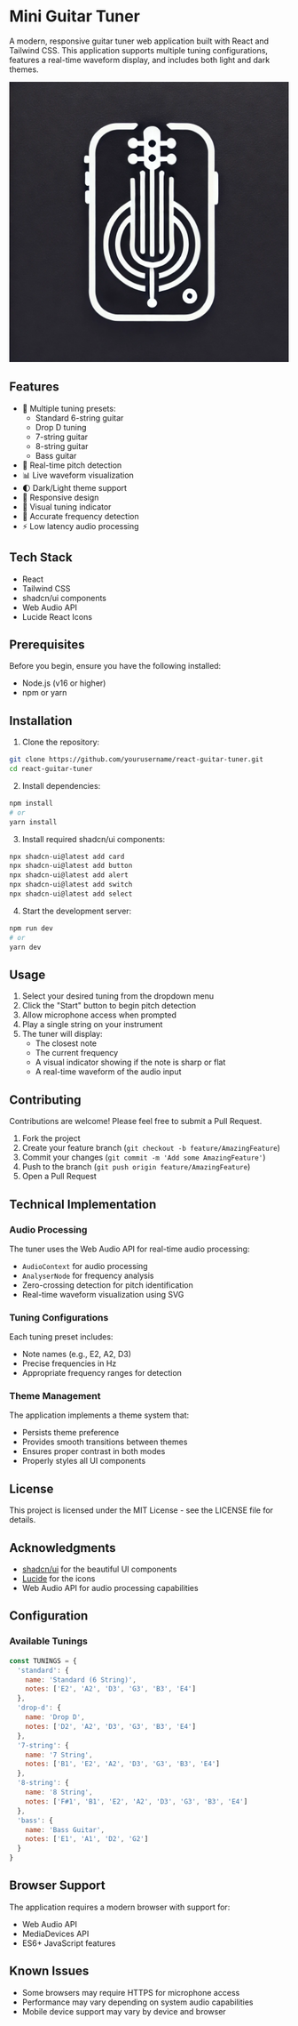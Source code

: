 # Mini Guitar Tuner

A modern, responsive guitar tuner web application built with React and Tailwind CSS. This application supports multiple tuning configurations, features a real-time waveform display, and includes both light and dark themes.

![Guitar Tuner Screenshot](/logo.webp)

## Features

- 🎸 Multiple tuning presets:
  - Standard 6-string guitar
  - Drop D tuning
  - 7-string guitar
  - 8-string guitar
  - Bass guitar
- 🎼 Real-time pitch detection
- 📊 Live waveform visualization
- 🌓 Dark/Light theme support
- 📱 Responsive design
- 🎯 Visual tuning indicator
- 🎵 Accurate frequency detection
- ⚡ Low latency audio processing

## Tech Stack

- React
- Tailwind CSS
- shadcn/ui components
- Web Audio API
- Lucide React Icons

## Prerequisites

Before you begin, ensure you have the following installed:
- Node.js (v16 or higher)
- npm or yarn

## Installation

1. Clone the repository:
```bash
git clone https://github.com/yourusername/react-guitar-tuner.git
cd react-guitar-tuner
```

2. Install dependencies:
```bash
npm install
# or
yarn install
```

3. Install required shadcn/ui components:
```bash
npx shadcn-ui@latest add card
npx shadcn-ui@latest add button
npx shadcn-ui@latest add alert
npx shadcn-ui@latest add switch
npx shadcn-ui@latest add select
```

4. Start the development server:
```bash
npm run dev
# or
yarn dev
```

## Usage

1. Select your desired tuning from the dropdown menu
2. Click the "Start" button to begin pitch detection
3. Allow microphone access when prompted
4. Play a single string on your instrument
5. The tuner will display:
   - The closest note
   - The current frequency
   - A visual indicator showing if the note is sharp or flat
   - A real-time waveform of the audio input

## Contributing

Contributions are welcome! Please feel free to submit a Pull Request.

1. Fork the project
2. Create your feature branch (`git checkout -b feature/AmazingFeature`)
3. Commit your changes (`git commit -m 'Add some AmazingFeature'`)
4. Push to the branch (`git push origin feature/AmazingFeature`)
5. Open a Pull Request

## Technical Implementation

### Audio Processing

The tuner uses the Web Audio API for real-time audio processing:
- `AudioContext` for audio processing
- `AnalyserNode` for frequency analysis
- Zero-crossing detection for pitch identification
- Real-time waveform visualization using SVG

### Tuning Configurations

Each tuning preset includes:
- Note names (e.g., E2, A2, D3)
- Precise frequencies in Hz
- Appropriate frequency ranges for detection

### Theme Management

The application implements a theme system that:
- Persists theme preference
- Provides smooth transitions between themes
- Ensures proper contrast in both modes
- Properly styles all UI components

## License

This project is licensed under the MIT License - see the LICENSE file for details.

## Acknowledgments

- [shadcn/ui](https://ui.shadcn.com/) for the beautiful UI components
- [Lucide](https://lucide.dev/) for the icons
- Web Audio API for audio processing capabilities

## Configuration

### Available Tunings

```javascript
const TUNINGS = {
  'standard': {
    name: 'Standard (6 String)',
    notes: ['E2', 'A2', 'D3', 'G3', 'B3', 'E4']
  },
  'drop-d': {
    name: 'Drop D',
    notes: ['D2', 'A2', 'D3', 'G3', 'B3', 'E4']
  },
  '7-string': {
    name: '7 String',
    notes: ['B1', 'E2', 'A2', 'D3', 'G3', 'B3', 'E4']
  },
  '8-string': {
    name: '8 String',
    notes: ['F#1', 'B1', 'E2', 'A2', 'D3', 'G3', 'B3', 'E4']
  },
  'bass': {
    name: 'Bass Guitar',
    notes: ['E1', 'A1', 'D2', 'G2']
  }
}
```

## Browser Support

The application requires a modern browser with support for:
- Web Audio API
- MediaDevices API
- ES6+ JavaScript features

## Known Issues

- Some browsers may require HTTPS for microphone access
- Performance may vary depending on system audio capabilities
- Mobile device support may vary by device and browser
